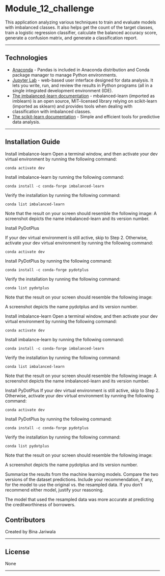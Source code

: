 # Module_12_challenge
This application analyzing various techniques to train and evaluate models with imbalanced classes. It also helps get the count of the target classes, train a logistic regression classifier, calculate the balanced accuracy score, generate a confusion matrix, and generate a classification report.

---
## Technologies

- [Anaconda](https://www.anaconda.com/products/individual) - Pandas is included in Anaconda distribution and Conda package manager to manage Python environments.
- [Jupyter Lab](https://jupyter.org/) - web-based user interface designed for data analysis. It lets you write, run, and review the results in Python programs (all in a single integrated development environment (IDE).
- [The imbalanced-learn documentation](https://imbalanced-learn.org/stable) - mbalanced-learn (imported as imblearn) is an open source, MIT-licensed library relying on scikit-learn (imported as sklearn) and provides tools when dealing with classification with imbalanced classes.
 - [The scikit-learn documentation](https://scikit-learn.org/stable) - Simple and efficient tools for predictive data analysis.


---
## Installation Guide

Install imbalance-learn
Open a terminal window, and then activate your dev virtual environment by running the following command:
```
conda activate dev
```
Install imbalance-learn by running the following command:
```
conda install -c conda-forge imbalanced-learn
```
Verify the installation by running the following command:
```
conda list imbalanced-learn
```
Note that the result on your screen should resemble the following image:
A screenshot depicts the name imbalanced-learn and its version number.

Install PyDotPlus

If your dev virtual environment is still active, skip to Step 2. Otherwise, activate your dev virtual environment by running the following command:
```
conda activate dev
```
Install PyDotPlus by running the following command:
```
conda install -c conda-forge pydotplus
```
Verify the installation by running the following command:
```
conda list pydotplus
```
Note that the result on your screen should resemble the following image:

A screenshot depicts the name pydotplus and its version number.

Install imbalance-learn
Open a terminal window, and then activate your dev virtual environment by running the following command:
```
conda activate dev
```
Install imbalance-learn by running the following command:
```
conda install -c conda-forge imbalanced-learn
```
Verify the installation by running the following command:
```
conda list imbalanced-learn
```
Note that the result on your screen should resemble the following image:
A screenshot depicts the name imbalanced-learn and its version number.

Install PyDotPlus
If your dev virtual environment is still active, skip to Step 2. Otherwise, activate your dev virtual environment by running the following command:
```
conda activate dev
```
Install PyDotPlus by running the following command:
```
conda install -c conda-forge pydotplus
```
Verify the installation by running the following command:
```
conda list pydotplus
```
Note that the result on your screen should resemble the following image:

A screenshot depicts the name pydotplus and its version number.


Summarize the results from the machine learning models. Compare the two versions of the dataset predictions. Include your recommendation, if any, for the model to use the original vs. the resampled data. If you don’t recommend either model, justify your reasoning.

The model that used the resampled data was more accurate at predicting the creditworthiness of borrowers.


## Contributors

Created by Bina Jariwala

---

## License

None

---

